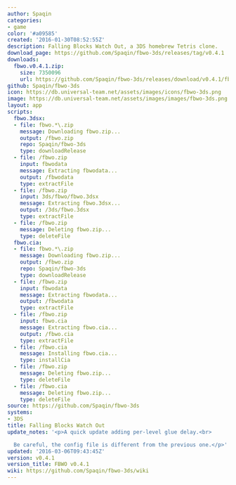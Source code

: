 ```yaml
---
author: Spaqin
categories:
- game
color: '#a09585'
created: '2016-01-30T08:52:55Z'
description: Falling Blocks Watch Out, a 3DS homebrew Tetris clone.
download_page: https://github.com/Spaqin/fbwo-3ds/releases/tag/v0.4.1
downloads:
  fbwo.v0.4.1.zip:
    size: 7350096
    url: https://github.com/Spaqin/fbwo-3ds/releases/download/v0.4.1/fbwo.v0.4.1.zip
github: Spaqin/fbwo-3ds
icon: https://db.universal-team.net/assets/images/icons/fbwo-3ds.png
image: https://db.universal-team.net/assets/images/images/fbwo-3ds.png
layout: app
scripts:
  fbwo.3dsx:
  - file: fbwo.*\.zip
    message: Downloading fbwo.zip...
    output: /fbwo.zip
    repo: Spaqin/fbwo-3ds
    type: downloadRelease
  - file: /fbwo.zip
    input: fbwodata
    message: Extracting fbwodata...
    output: /fbwodata
    type: extractFile
  - file: /fbwo.zip
    input: 3ds/fbwo/fbwo.3dsx
    message: Extracting fbwo.3dsx...
    output: /3ds/fbwo.3dsx
    type: extractFile
  - file: /fbwo.zip
    message: Deleting fbwo.zip...
    type: deleteFile
  fbwo.cia:
  - file: fbwo.*\.zip
    message: Downloading fbwo.zip...
    output: /fbwo.zip
    repo: Spaqin/fbwo-3ds
    type: downloadRelease
  - file: /fbwo.zip
    input: fbwodata
    message: Extracting fbwodata...
    output: /fbwodata
    type: extractFile
  - file: /fbwo.zip
    input: fbwo.cia
    message: Extracting fbwo.cia...
    output: /fbwo.cia
    type: extractFile
  - file: /fbwo.cia
    message: Installing fbwo.cia...
    type: installCia
  - file: /fbwo.zip
    message: Deleting fbwo.zip...
    type: deleteFile
  - file: /fbwo.cia
    message: Deleting fbwo.zip...
    type: deleteFile
source: https://github.com/Spaqin/fbwo-3ds
systems:
- 3DS
title: Falling Blocks Watch Out
update_notes: '<p>A quick update adding per-level glue delay.<br>

  Be careful, the config file is different from the previous one.</p>'
updated: '2016-03-06T09:43:45Z'
version: v0.4.1
version_title: FBWO v0.4.1
wiki: https://github.com/Spaqin/fbwo-3ds/wiki
---
```


